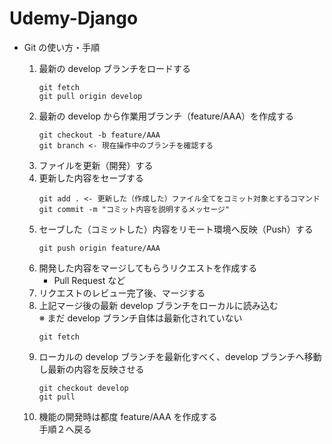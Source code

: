 # Udemy-Django

- Git の使い方・手順

  1. 最新の develop ブランチをロードする
     ```
     git fetch
     git pull origin develop
     ```
  2. 最新の develop から作業用ブランチ（feature/AAA）を作成する
     ```
     git checkout -b feature/AAA
     git branch <- 現在操作中のブランチを確認する
     ```
  3. ファイルを更新（開発）する
  4. 更新した内容をセーブする
     ```
     git add . <- 更新した（作成した）ファイル全てをコミット対象とするコマンド
     git commit -m "コミット内容を説明するメッセージ"
     ```
  5. セーブした（コミットした）内容をリモート環境へ反映（Push）する
     ```
     git push origin feature/AAA
     ```
  6. 開発した内容をマージしてもらうリクエストを作成する
     - Pull Request など
  7. リクエストのレビュー完了後、マージする
  8. 上記マージ後の最新 develop ブランチをローカルに読み込む<br>※ まだ develop ブランチ自体は最新化されていない
     ```
     git fetch
     ```
  9. ローカルの develop ブランチを最新化すべく、develop ブランチへ移動し最新の内容を反映させる
     ```
     git checkout develop
     git pull
     ```
  10. 機能の開発時は都度 feature/AAA を作成する<br>手順２へ戻る
